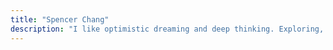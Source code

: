 ```yaml
---
title: "Spencer Chang"
description: "I like optimistic dreaming and deep thinking. Exploring, learning, and laughing through life"
---
```

